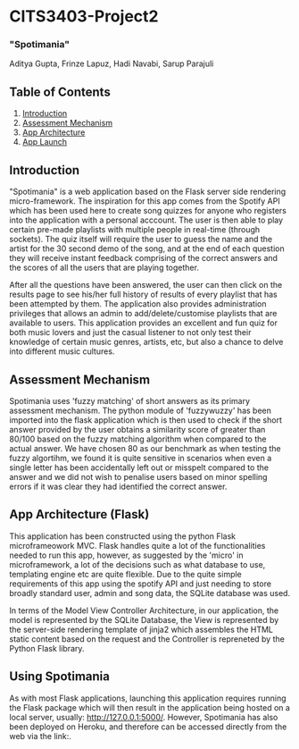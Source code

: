 # CITS3403-Project2
### "Spotimania"
Aditya Gupta, Frinze Lapuz, Hadi Navabi, Sarup Parajuli

## Table of Contents
1. [Introduction](#intro)
2. [Assessment Mechanism](#assMech)
3. [App Architecture](#appArch)
4. [App Launch](#appLaunch)

## Introduction <a name="intro"></a>
"Spotimania" is a web application based on the Flask server side rendering micro-framework.
The inspiration for this app comes from the Spotify API which has been used here to create song quizzes for anyone who registers into the application with a personal acccount. The user is then able to play certain pre-made playlists with multiple people in real-time (through sockets). The quiz itself will require the user to guess the name and the artist for the 30 second demo of the song, and at the end of each question they will receive instant feedback comprising of the correct answers and the scores of all the users that are playing together.

After all the questions have been answered, the user can then click on the results page to see his/her full history of results of every playlist that has been attempted by them. The application also provides administration privileges that allows an admin to add/delete/customise playlists that are available to users. This application provides an excellent and fun quiz for both music lovers and just the casual listener to not only test their knowledge of certain music genres, artists, etc, but also a chance to delve into different music cultures.

## Assessment Mechanism <a name="assMech"></a>
Spotimania uses 'fuzzy matching' of short answers as its primary assessment mechanism. The python module of 'fuzzywuzzy' has been imported into the flask application which is then used to check if the short answer provided by the user obtains a similarity score of greater than 80/100 based on the fuzzy matching algorithm when compared to the actual answer. We have chosen 80 as our benchmark as when testing the fuzzy algortihm, we found it is quite sensitive in scenarios when even a single letter has been accidentally left out or misspelt compared to the answer and we did not wish to penalise users based on minor spelling errors if it was clear they had identified the correct answer.

## App Architecture (Flask) <a name="appArch"></a>
This application has been constructed using the python Flask microframeowork MVC. Flask handles quite a lot of the functionalities needed to run this app, however, as suggested by the 'micro' in microframework, a lot of the decisions such as what database to use, templating engine etc are quite flexible. Due to the quite simple requirements of this app using the spotify API and just needing to store broadly standard user, admin and song data, the SQLite database was used. 

In terms of the Model View Controller Architecture, in our application, the model is represented by the SQLite Database, the View is represented by the server-side rendering template of jinja2 which assembles the HTML static content based on the request and the Controller is repreneted by the Python Flask library.

## Using Spotimania <a name="appLaunch"></a>
As with most Flask applications, launching this application requires running the Flask package which will then result in the application being hosted on a local server, usually: http://127.0.0.1:5000/. However, Spotimania has also been deployed on Heroku, and therefore can be accessed directly from the web via the link:.
